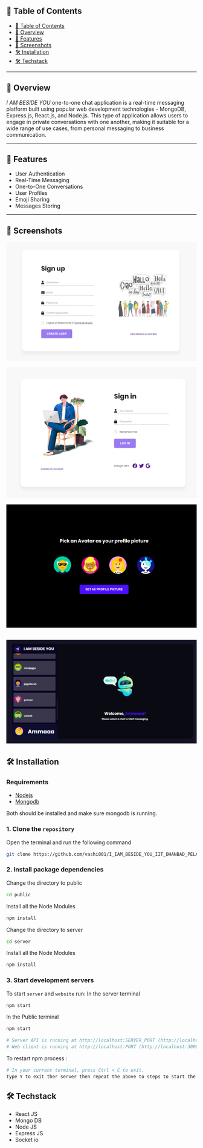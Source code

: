 ## 📖 Table of Contents

- [📖 Table of Contents](#-table-of-contents)
- [📍 Overview](#-overview)
- [🤖 Features](#-features)
- [🎈 Screenshots](#-screenshots)
- [🛠 Installation](#-installation)
- [🛠 Techstack](#-techstack)

---

## 📍 Overview

_I AM BESIDE YOU_ one-to-one chat application is a real-time messaging platform built using popular web development technologies - MongoDB, Express.js, React.js, and Node.js. This type of application allows users to engage in private conversations with one another, making it suitable for a wide range of use cases, from personal messaging to business communication.

---

## 🤖 Features

- User Authentication
- Real-Time Messaging
- One-to-One Conversations
- User Profiles
- Emoji Sharing
- Messages Storing

---

## 🎈 Screenshots

![](./images/Screenshot_1.png)

![](./images/Screenshot_2.png)

![](./images/Screenshot_3.png)

## ![](./images/Screenshot_4.png)

## 🛠 Installation

### Requirements

- [Nodejs](https://nodejs.org/en/download)
- [Mongodb](https://www.mongodb.com/docs/manual/administration/install-community/)

Both should be installed and make sure mongodb is running.

### 1. Clone the `repository`

Open the terminal and run the following command

```bash
git clone https://github.com/vashi001/I_IAM_BESIDE_YOU_IIT_DHANBAD_PELAPUDI_VASHISHTA
```

### 2. Install package dependencies

Change the directory to public

```bash
cd public
```

Install all the Node Modules

```bash
npm install
```

Change the directory to server

```bash
cd server
```

Install all the Node Modules

```bash
npm install
```

### 3. Start development servers

To start `server` and `website` run:
In the server terminal

```bash
npm start
```

In the Public terminal

```bash
npm start
```

```bash
# Server API is running at http://localhost:SERVER_PORT (http://localhost:5000 by default)
# Web client is running at http://localhost:PORT (http://localhost:3000 by default)
```

To restart npm process :

```bash
# In your current terminal, press Ctrl + C to exit.
Type Y to exit ther server then repeat the above to steps to start the server again
```

## 🛠 Techstack

- React JS
- Mongo DB
- Node JS
- Express JS
- Socket io

